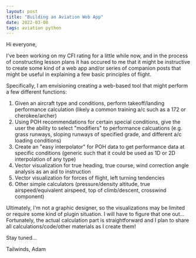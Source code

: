 ```yaml
---
layout: post
title: "Building an Aviation Web App"
date: 2022-03-08
tags: aviation python
---
```

Hi everyone,

I've been working on my CFI rating for a little while now, and in the process of constructing lesson plans it has occured to me that it might be instructive to create some kind of a web app and/or series of companion posts that might be useful in explaining a few basic principles of flight. 

Specifically, I am envisioning creating a web-based tool that might perform a few different functions:

1. Given an aircraft type and conditions, perform takeoff/landing performance calculation (likely a common training a/c such as a 172 or cherokee/archer)
2. Using POH recommendations for certain special conditions, give the user the ability to select "modifiers" to performance calcuations (e.g. grass runways, sloping runways of specified grade, and different a/c loading conditions)
3. Create an "easy interpolator" for POH data to get performance data at specific conditions (generic such that it could be used as 1D or 2D interpolation of any type)
4. Vector visualization for true heading, true course, wind correction angle analysis as an aid to instruction 
5. Vector visualization for forces of flight, left turning tendencies
6. Other simple calculators (pressure/density altitude, true airspeed/equivalent airspeed, top of climb/descent, crosswind component)

Ultimately, I'm not a graphic designer, so the visualizations may be limited or require some kind of plugin situation. I will have to figure that one out... Fortunately, the actual calculation part is straightforward and I plan to share all calculations/code/other materials as I create them!

Stay tuned...

Tailwinds,
Adam
